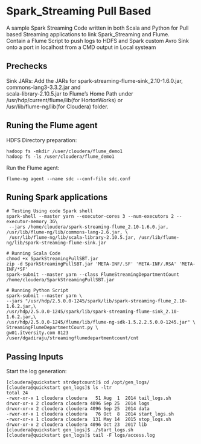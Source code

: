 # Spark_Streaming Pull Based 
A sample Spark Streaming Code written in both Scala and Python for Pull based Streaming applications to link 
Spark_Streaming and Flume.  
Contain a Flume Script to push logs to HDFS and Spark custom Avro Sink onto a port in localhost from a CMD output
in Local systeam  
  
  
## Prechecks
Sink JARs: Add the JARs for spark-streaming-flume-sink_2.10-1.6.0.jar, commons-lang3-3.3.2.jar and  
scala-library-2.10.5.jar to Flume’s Home Path under /usr/hdp/current/flume/lib(for HortonWorks) or  
/usr/lib/flume-ng/lib(for Cloudera) folder.  
  
  
## Runing the Flume agent  
    
HDFS Directory preparation:  
```shell
hadoop fs -mkdir /user/cloudera/flume_demo1
hadoop fs -ls /user/cloudera/flume_demo1
```
  
Run the Flume agent:  
```shell
flume-ng agent --name sdc --conf-file sdc.conf
```
  
  
## Runing Spark applications  
```shell
# Testing Using code Spark shell
spark-shell --master yarn --executor-cores 3 --num-executors 2 --executor-memory 3G\
 --jars /home/cloudera/spark-streaming-flume_2.10-1.6.0.jar, /usr/lib/flume-ng/lib/commons-lang-2.6.jar, \
 /usr/lib/flume-ng/lib/scala-library-2.10.5.jar, /usr/lib/flume-ng/lib/spark-streaming-flume-sink.jar

# Running Scala Code
chmod +x SparkStreamingPullSBT.jar
zip -d SparkStreamingPullSBT.jar 'META-INF/.SF' 'META-INF/.RSA' 'META-INF/*SF'
spark-submit --master yarn --class FlumeStreamingDepartmentCount /home/cloudera/SparkStreamingPullSBT.jar

# Running Python Script
spark-submit --master yarn \
--jars "/usr/hdp/2.5.0.0-1245/spark/lib/spark-streaming-flume_2.10-1.6.2.jar,\
/usr/hdp/2.5.0.0-1245/spark/lib/spark-streaming-flume-sink_2.10-1.6.2.jar,\
/usr/hdp/2.5.0.0-1245/flume/lib/flume-ng-sdk-1.5.2.2.5.0.0-1245.jar" \
StreamingFlumeDepartmentCount.py \
gw01.itversity.com 8123 /user/dgadiraju/streamingflumedepartmentcount/cnt
```  

## Passing Inputs  
Start the log generation:  
```shell
[cloudera@quickstart strdeptcount]$ cd /opt/gen_logs/
[cloudera@quickstart gen_logs]$ ls -ltr
total 24
-rwxr-xr-x 1 cloudera cloudera   51 Aug  1  2014 tail_logs.sh
drwxr-xr-x 2 cloudera cloudera 4096 Sep 25  2014 logs
drwxr-xr-x 2 cloudera cloudera 4096 Sep 25  2014 data
-rwxr-xr-x 1 cloudera cloudera   76 Oct  8  2014 start_logs.sh
-rwxr-xr-x 1 cloudera cloudera  131 May 14  2015 stop_logs.sh
drwxr-xr-x 2 cloudera cloudera 4096 Oct 23  2017 lib
[cloudera@quickstart gen_logs]$ ./start_logs.sh 
[cloudera@quickstart gen_logs]$ tail -F logs/access.log 
```